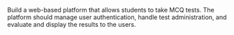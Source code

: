 Build a web-based platform that allows students to take MCQ tests. The platform should manage user authentication, handle test administration, and evaluate and display the results to the users.
